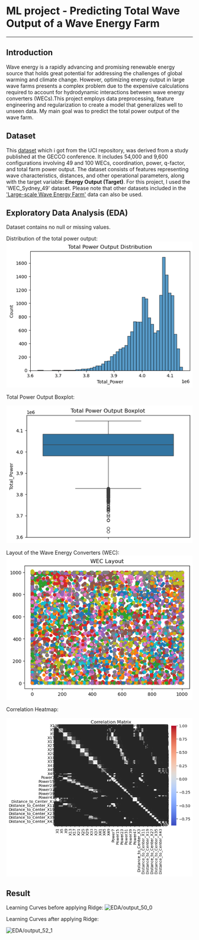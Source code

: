 # ML project - Predicting Total Wave Output of a Wave Energy Farm

---

## **Introduction**
Wave energy is a rapidly advancing and promising renewable energy source that holds great potential for addressing the challenges of global warming and climate change. However, optimizing energy output in large wave farms presents a complex problem due to the expensive calculations required to account for hydrodynamic interactions between wave energy converters (WECs).This project employs data preprocessing, feature engineering and regularization to create a model that generalizes well to unseen data. My main goal was to predict the total power output of the wave farm.


## **Dataset**
This [dataset](https://archive.ics.uci.edu/dataset/882/large-scale+wave+energy+farm) which i got from  the UCI repository, was derived from a study published at the GECCO conference. It includes 54,000 and 9,600 configurations involving 49 and 100 WECs, coordination, power, q-factor, and total farm power output. The dataset consists of features representing wave characteristics, distances, and other operational parameters, along with the target variable: **Energy Output (Target)**. For this project, I used the 'WEC_Sydney_49' dataset. Please note that other datasets included in the ['Large-scale Wave Energy Farm'](https://archive.ics.uci.edu/dataset/882/large-scale+wave+energy+farm) data can also be used. 


## **Exploratory Data Analysis (EDA)**
Dataset contains no null or missing values.

Distribution of the total power output:
![output_16_1](EDA/output_16_1.png)


Total Power Output Boxplot:

![output_19_1](EDA/output_19_1.png)


Layout of the Wave Energy Converters (WEC):
![output_25_0](EDA/output_25_0.png)

Correlation Heatmap:

![output_34_0](EDA/output_34_0.png)


## **Result**

Learning Curves before applying Ridge:
![EDA/output_50_0](EDA/output_50_0.png)

Learning Curves after applying Ridge:

![EDA/output_52_1](EDA/output_52_1.png)


